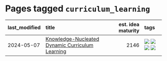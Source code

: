 # Pages tagged `curriculum_learning`

|last_modified|title|est. idea maturity|tags
|:---|:---|---:|:---|
|2024-05-07|[Knowledge-Nucleated Dynamic Curriculum Learning](../kg_nucleated_curriculum.md)|2146|[![](https://img.shields.io/badge/tag-curriculum_learning-ad342b)](../tags/curriculum_learning.md) [![](https://img.shields.io/badge/tag-experimental-7c795e)](../tags/experimental.md) [![](https://img.shields.io/badge/tag-self_supervised_learning-a3a5e9)](../tags/self_supervised_learning.md) [![](https://img.shields.io/badge/tag-ssl-a682e)](../tags/ssl.md)|